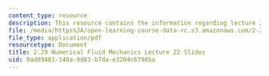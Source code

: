 ```yaml
---
content_type: resource
description: This resource contains the information regarding lecture 22 slides.
file: /media/https%3A/open-learning-course-data-rc.s3.amazonaws.com/2-29-numerical-fluid-mechanics-spring-2015/9ad09481140a9d83b7dae3204c6798ba_MIT2_29S15_Lecture22.pdf
file_type: application/pdf
resourcetype: Document
title: 2.29 Numerical Fluid Mechanics Lecture 22 Slides
uid: 9ad09481-140a-9d83-b7da-e3204c6798ba
---
```

